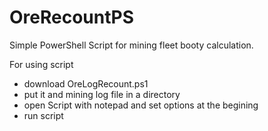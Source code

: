 # OreRecountPS

Simple PowerShell Script for mining fleet booty calculation.

For using script
- download OreLogRecount.ps1
- put it and mining log file in a directory
- open Script with notepad and set options at the begining
- run script
